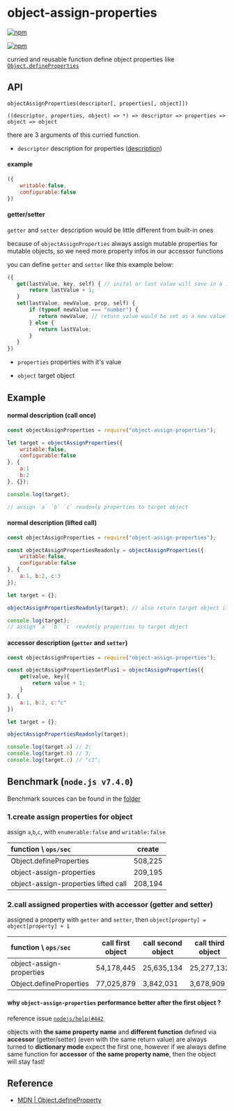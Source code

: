 # object-assign-properties

[![npm](https://img.shields.io/npm/v/object-assign-properties.svg?style=flat-square)](https://www.npmjs.com/package/object-assign-properties)

[![npm](https://nodei.co/npm/object-assign-properties.png?downloads=true&downloadRank=true&stars=true)](https://www.npmjs.com/package/object-assign-properties)

curried and reusable function define object properties like [`Object.defineProperties`](https://developer.mozilla.org/en/docs/Web/JavaScript/Reference/Global_Objects/Object/defineProperties)

## API
`objectAssignProperties(descriptor[, properties[, object]])`

`((descriptor, properties, object) => *) => descriptor => properties => object => object`

there are 3 arguments of this curried function.

- `descriptor` description for properties ([description](https://developer.mozilla.org/en/docs/Web/JavaScript/Reference/Global_Objects/Object/defineProperty#Description))

#### example
```javascript
({
    writable:false,
    configurable:false
})
```

#### getter/setter

`getter` and `setter` description would be little different from built-in ones

because of `objectAssignProperties` always assign mutable properties for mutable objects, so we need more property infos in our accessor functions

you can define `getter` and `setter` like this example below:

```javascript
({
   get(lastValue, key, self) { // inital or last value will save in a interal scope
       return lastValue + 1;
   }
   set(lastValue, newValue, prop, self) {
       if (typeof newValue === "number") {
          return newValue; // return value would be set as a new value for the property
       } else {
          return lastValue;
       }
   }
})
```

- `properties` properties with it's value

- `object` target object

## Example

#### normal description (call once)
```javascript
const objectAssignProperties = require("object-assign-properties");

let target = objectAssignProperties({
    writable:false,
    configurable:false
}, {
    a:1
    b:2
}, {});

console.log(target);

// assign `a` `b` `c` readonly properties to target object

```

#### normal description (lifted call)

```javascript
const objectAssignProperties = require("object-assign-properties");

const objectAssignPropertiesReadonly = objectAssignProperties({
    writable:false,
    configurable:false
}, {
    a:1, b:2, c:3
});

let target = {};

objectAssignPropertiesReadonly(target); // also return target object it self

console.log(target);
// assign `a` `b` `c` readonly properties to target object
```

#### accessor description (`getter` and `setter`)

```javascript
const objectAssignProperties = require("object-assign-properties");

const objectAssignPropertiesGetPlus1 = objectAssignProperties({
    get(value, key){
        return value + 1;
    }
}, {
    a:1, b:2, c:"c"
})

let target = {};

objectAssignPropertiesReadonly(target);

console.log(target.a) // 2;
console.log(target.b) // 3;
console.log(target.c) // "c1";
```

## Benchmark (`node.js v7.4.0`)

Benchmark sources can be found in the [folder](https://github.com/octo-utils/object-assign-properties/blob/master/benchmark/)

### 1.create assign properties for object

assign `a`,`b`,`c`, with `enumerable:false` and `writable:false`

| function \ `ops/sec`                             | create  |
|:-------------------------------------------------|---------|
| Object.defineProperties                          | 508,225 |
| object-assign-properties                         | 209,195 |
| object-assign-properties lifted call             | 208,194 |

### 2.call assigned properties with accessor (getter and setter)

assigned a property with `getter` and `setter`, then `object[property] = object[property] + 1`

| function \ `ops/sec`                 | call first object | call second object | call third object |
|:------------------------------------ |-------------------|--------------------|-------------------|
| object-assign-properties             | 54,178,445        | 25,635,134         | 25,277,132        |
| Object.defineProperties              | 77,025,879        | 3,842,031          | 3,678,909         |

#### why `object-assign-properties` performance better after the first object ?

reference issue [`nodejs/help|#442`](https://github.com/nodejs/help/issues/442#issuecomment-272906330)

objects with **the same property name** and **different function** defined via **accessor** (getter/setter) (even with the same return value) are always turned to **dictionary mode** expect the first one, however if we always define same function for **accessor** of **the same property name**, then the object will stay fast!

## Reference
- [MDN | Object.defineProperty](https://developer.mozilla.org/en/docs/Web/JavaScript/Reference/Global_Objects/Object/defineProperty)

